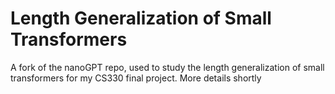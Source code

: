# Length Generalization of Small Transformers

A fork of the nanoGPT repo, used to study the length generalization of small transformers for my CS330 final project. More details shortly
